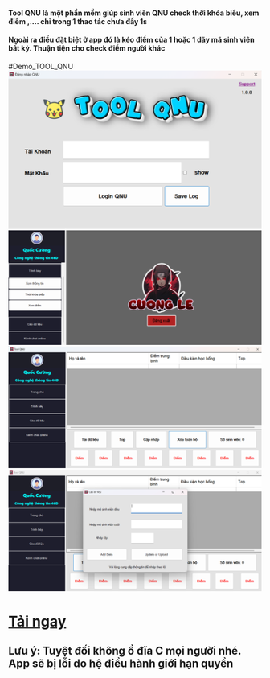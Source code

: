 <h4>Tool QNU là một phần mềm giúp sinh viên QNU check thời khóa biểu, xem điểm ,.... chỉ trong 1 thao tác chưa đầy 1s</h4>
<h4>Ngoài ra điều đặt biệt ở app đó là kéo điểm của 1 hoặc 1 dãy mã sinh viên bất kỳ. Thuận tiện cho check điểm người khác </h4>
#Demo_TOOL_QNU
<img src="https://github.com/cuongle4399/cuongle4399/blob/main/img/Tool%20QNU1.png">
<img src="https://github.com/cuongle4399/cuongle4399/blob/main/img/Tool%20QNU2.png">
<img src="https://github.com/cuongle4399/cuongle4399/blob/main/img/Tool%20QNU3.png">
<img src="https://github.com/cuongle4399/cuongle4399/blob/main/img/Tool%20QNU4.png">
<h1><a  href="https://www.mediafire.com/file/pkltdg19gwn7fln/SetupToolQNU.zip/file">Tải ngay</a></h1>
<h2>Lưu ý: Tuyệt đối không ổ đĩa C mọi người nhé. App sẽ bị lỗi do hệ điều hành giới hạn quyền</h2>
